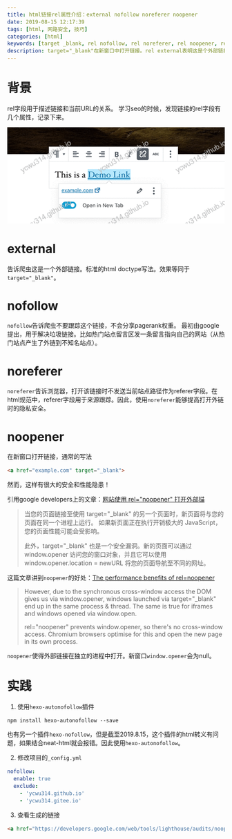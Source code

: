 ```yaml
---
title: html链接rel属性介绍：external nofollow noreferer noopener
date: 2019-08-15 12:17:39
tags: [html, 网路安全, 技巧]
categories: [html]
keywords: [target _blank, rel nofollow, rel noreferer, rel noopener, rel external, hexo nofollow]
description: target="_blank"在新窗口中打开链接。rel external表明这是个外部链接。rel noreferer会不发送当前站点地址作为referer。rel nofollow告诉爬虫不要跟踪这个链接。rel noopener表示在新的进程中打开页面，提高性能和解决安全隐患。hexo-autonofollow插件做外链优化。
---
```


# 背景

rel字段用于描述链接和当前URL的关系。
学习seo的时候，发现链接的rel字段有几个属性，记录下来。



![insertlink.gif](insertlink.gif)



<!-- more -->

# external

告诉爬虫这是一个外部链接。标准的html doctype写法。效果等同于`target="_blank"`。

# nofollow

`nofollow`告诉爬虫不要跟踪这个链接，不会分享pagerank权重。
最初由google提出，用于解决垃圾链接。比如热门站点留言区发一条留言指向自己的网站（从热门站点产生了外链到不知名站点）。

# noreferer

`noreferer`告诉浏览器，打开该链接时不发送当前站点路径作为referer字段。在html规范中，referer字段用于来源跟踪。因此，使用`noreferer`能够提高打开外链时的隐私安全。

# noopener

在新窗口打开链接，通常的写法
```html
<a href="example.com" target="_blank">
```
然而，这样有很大的安全和性能隐患！

引用google developers上的文章：[网站使用 rel="noopener" 打开外部锚](https://developers.google.com/web/tools/lighthouse/audits/noopener)
>当您的页面链接至使用 target="_blank" 的另一个页面时，新页面将与您的页面在同一个进程上运行。 如果新页面正在执行开销极大的 JavaScript，您的页面性能可能会受影响。
>
>此外，target="_blank" 也是一个安全漏洞。新的页面可以通过 window.opener 访问您的窗口对象，并且它可以使用 window.opener.location = newURL 将您的页面导航至不同的网址。

这篇文章讲到`noopener`的好处：[The performance benefits of rel=noopener](https://jakearchibald.com/2016/performance-benefits-of-rel-noopener/)
>However, due to the synchronous cross-window access the DOM gives us via window.opener, windows launched via target="_blank" end up in the same process & thread. The same is true for iframes and windows opened via window.open.
>
>rel="noopener" prevents window.opener, so there's no cross-window access. Chromium browsers optimise for this and open the new page in its own process.

`noopener`使得外部链接在独立的进程中打开。新窗口`window.opener`会为null。

# 实践

1. 使用`hexo-autonofollow`插件
```
npm install hexo-autonofollow --save
```
也有另一个插件`hexo-nofollow`，但是截至2019.8.15，这个插件的html转义有问题，如果结合neat-html就会报错。因此使用`hexo-autonofollow`。

2. 修改项目的`_config.yml`
```yml
nofollow:
  enable: true
  exclude:
    - 'ycwu314.github.io'
    - 'ycwu314.gitee.io'
```

3. 查看生成的链接
```html
<a href="https://developers.google.com/web/tools/lighthouse/audits/noopener" rel="external nofollow noopener noreferrer" target="_blank">网站使用 rel=”noopener” 打开外部锚</a>
```
